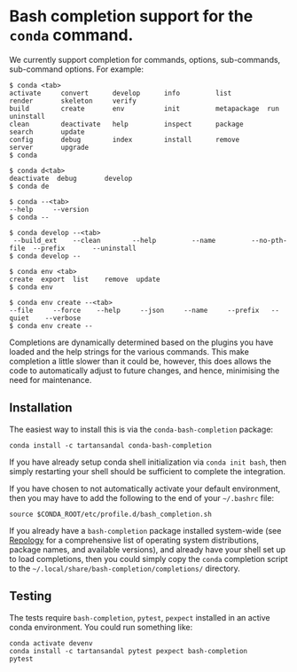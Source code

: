 # Bash completion support for the `conda` command.

We currently support completion for commands, options, sub-commands, sub-command
options.  For example:

```
$ conda <tab>
activate     convert      develop      info         list         render       skeleton     verify
build        create       env          init         metapackage  run          uninstall    
clean        deactivate   help         inspect      package      search       update       
config       debug        index        install      remove       server       upgrade      
$ conda

$ conda d<tab>
deactivate  debug       develop
$ conda de

$ conda --<tab>
--help     --version 
$ conda --

$ conda develop --<tab>
 --build_ext    --clean        --help         --name         --no-pth-file  --prefix       --uninstall
$ conda develop --

$ conda env <tab>
create  export  list    remove  update
$ conda env 

$ conda env create --<tab>
--file     --force    --help     --json     --name     --prefix   --quiet    --verbose
$ conda env create --
```

Completions are dynamically determined based on the plugins you have loaded and the help
strings for the various commands. This make completion a little slower than it could be,
however, this does allows the code to automatically adjust to future changes, and hence,
minimising the need for maintenance.

## Installation

The easiest way to install this is via the `conda-bash-completion` package:
```
conda install -c tartansandal conda-bash-completion
````

If you have already setup conda shell initialization via `conda init bash`, then simply
restarting your shell should be sufficient to complete the integration.

If you have chosen to not automatically activate your default environment, then you may
have to add the following to the end of your `~/.bashrc` file:

```
source $CONDA_ROOT/etc/profile.d/bash_completion.sh
```

If you already have a `bash-completion` package installed system-wide (see
[Repology](https://repology.org/project/bash-completion) for a comprehensive list of
operating system distributions, package names, and available versions), and already have
your shell set up to load completions, then you could simply copy the `conda` completion
script to the `~/.local/share/bash-completion/completions/` directory.

## Testing

The tests require `bash-completion`, `pytest`, `pexpect` installed in an active conda environment.
You could run something like:
```
conda activate devenv
conda install -c tartansandal pytest pexpect bash-completion
pytest
```
